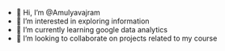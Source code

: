 - 👋 Hi, I’m @Amulyavajram
- 👀 I’m interested in exploring information
- 🌱 I’m currently learning google data analytics
- 💞️ I’m looking to collaborate on projects related to my course
  


